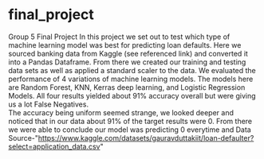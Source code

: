 # final_project
Group 5 Final Project
In this project we set out to test which type of machine learning model was best for predicting loan defaults.  Here we sourced banking data from Kaggle (see referenced link) and converted it into a Pandas Dataframe.  From there we created our training and testing data sets as well as applied a standard scaler to the data.  We evaluated the performance of 4 variations of machine learning models.  The models here are Random Forest, KNN, Kerras deep learning, and Logistic Regression Models. All four results yielded about 91% accuracy overall but were giving us a lot False Negatives.  
The accuracy being uniform seemed strange, we looked deeper and noticed that in our data about 91% of the target results were 0. From there we were able to conclude our model was predicting 0 everytime and 
Data Source-"https://www.kaggle.com/datasets/gauravduttakiit/loan-defaulter?select=application_data.csv"
